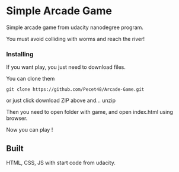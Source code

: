 # Simple Arcade Game

Simple arcade game from udacity nanodegree program.

You must avoid colliding with worms and reach the river!

### Installing

If you want play, you just need to download files.

You can clone them
```
git clone https://github.com/Pecet48/Arcade-Game.git
```

or just click download ZIP above and... unzip

Then you need to open folder with game, and open index.html using browser.

Now you can play !

## Built

HTML, CSS, JS with start code from udacity.